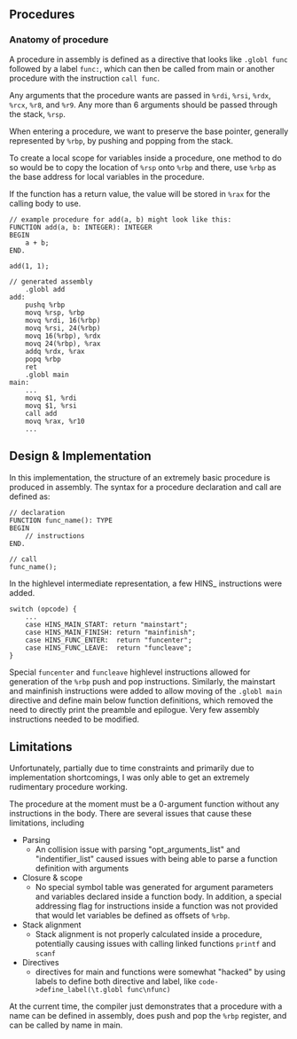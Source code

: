## Procedures

### Anatomy of procedure
A procedure in assembly is defined as a directive that looks like `.globl func`
followed by a label `func:`, which can then be called from main or another 
procedure with the instruction `call func`.  

Any arguments that the procedure
wants are passed in `%rdi`, `%rsi`, `%rdx`, `%rcx`, `%r8`, and `%r9`.  Any 
more than 6 arguments should be passed through the stack, `%rsp`.

When entering a procedure, we want to preserve the base pointer, generally
represented by `%rbp`, by pushing and popping from the stack.

To create a local scope for variables inside a procedure, one method to do so would
be to copy the location of `%rsp` onto `%rbp` and there, use `%rbp` as the base
address for local variables in the procedure.

If the function has a return value, the value will be stored in `%rax` for the
calling body to use.

```
// example procedure for add(a, b) might look like this:
FUNCTION add(a, b: INTEGER): INTEGER
BEGIN
    a + b;
END.

add(1, 1);

// generated assembly 
    .globl add
add:
    pushq %rbp
    movq %rsp, %rbp
    movq %rdi, 16(%rbp)
    movq %rsi, 24(%rbp)
    movq 16(%rbp), %rdx
    movq 24(%rbp), %rax
    addq %rdx, %rax
    popq %rbp
    ret
    .globl main
main:
    ...
    movq $1, %rdi
    movq $1, %rsi
    call add
    movq %rax, %r10
    ...
```

## Design & Implementation
In this implementation, the structure of an extremely basic procedure is 
produced in assembly. The syntax for a procedure declaration and call are 
defined as:

```
// declaration
FUNCTION func_name(): TYPE
BEGIN
    // instructions
END.

// call
func_name();

```

In the highlevel intermediate representation, a few HINS_ instructions were
added.

```
switch (opcode) {
    ...
    case HINS_MAIN_START: return "mainstart";
    case HINS_MAIN_FINISH: return "mainfinish";
    case HINS_FUNC_ENTER:  return "funcenter";
    case HINS_FUNC_LEAVE:  return "funcleave";
}
```

Special `funcenter` and `funcleave` highlevel instructions allowed for generation 
of the `%rbp` push and pop instructions.  Similarly, the mainstart and mainfinish
instructions were added to allow moving of the `.globl main` directive and define
main below function definitions, which removed the need to directly print the preamble
and epilogue. Very few assembly instructions needed to be modified.

## Limitations
Unfortunately, partially due to time constraints and primarily due to implementation 
shortcomings, I was only able to get an extremely rudimentary procedure working.

The procedure at the moment must be a 0-argument function without any instructions in the body. 
There are several issues that cause these limitations, including
- Parsing
  - An collision issue with parsing "opt_arguments_list" and "indentifier_list" caused
    issues with being able to parse a function definition with arguments
- Closure & scope
  - No special symbol table was generated for argument parameters and variables
    declared inside a function body.  In addition, a special addressing flag for 
    instructions inside a function was not provided that would let variables be defined
    as offsets of `%rbp`.
- Stack alignment
    - Stack alignment is not properly calculated inside a procedure, potentially
    causing issues with calling linked functions `printf` and `scanf`
- Directives
    - directives for main and functions were somewhat "hacked" by using labels to 
    define both directive and label, like `code->define_label(\t.globl func\nfunc)`
      
At the current time, the compiler just demonstrates that a procedure with a name
can be defined in assembly, does push and pop the `%rbp` register, and can be called
by name in main.
